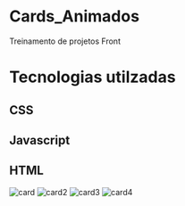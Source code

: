 # Cards_Animados
Treinamento de projetos Front
# Tecnologias utilzadas
## CSS
## Javascript
## HTML

![card](https://github.com/josef10000/Cards_Animados/assets/102549534/93a20e4b-4b0f-415f-b3df-c6e2265dd3c1)
![card2](https://github.com/josef10000/Cards_Animados/assets/102549534/36307d84-9a62-4e69-af16-d9972a112ad0)
![card3](https://github.com/josef10000/Cards_Animados/assets/102549534/c510d418-cc3c-410e-a969-8e8f91dd945c)
![card4](https://github.com/josef10000/Cards_Animados/assets/102549534/b402df9a-74f9-4964-8bc2-4902d893554d)
